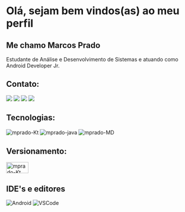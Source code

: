 # Olá, sejam bem vindos(as) ao meu perfil
 
## Me chamo Marcos Prado
 
Estudante de Análise e Desenvolvimento de Sistemas e atuando como Android Developer Jr.
 
## Contato:
<div> 
 <a href="https://www.linkedin.com/in/mprado18/" target="_blank"><img src="https://img.shields.io/badge/-LinkedIn-%230077B5?style=for-the-badge&logo=linkedin&logoColor=white" target="_blank"></a>
 <a href="https://github.com/Mprado18?tab=repositories" target="_blank"><img src="https://img.shields.io/badge/GitHub-100000?style=for-the-badge&logo=github&logoColor=white"></a>
 <a href="https://steamcommunity.com/id/yulhin" target="_blank"><img src="https://img.shields.io/badge/Steam-000000?style=for-the-badge&logo=steam&logoColor=white"></a>
 <a href="https://psnprofiles.com/Yulhin" target="_blank"><img src="https://img.shields.io/badge/PlayStation-003791?style=for-the-badge&logo=playstation&logoColor=white"></a> 
</div>
    
## Tecnologias:
<div style="display: inline_block">
 <img align="center" alt="mprado-Kt" src="https://img.shields.io/badge/Kotlin-0095D5?&style=for-the-badge&logo=kotlin&logoColor=white">
 <img align="center" alt="mprado-java" src="https://img.shields.io/badge/Java-ED8B00?style=for-the-badge&logo=java&logoColor=white">
 <img align="center" alt="mprado-MD" src="https://img.shields.io/badge/Markdown-000000?style=for-the-badge&logo=markdown&logoColor=white">
</div>

## Versionamento:
<div style="display: inline_block">
 <img align="center" alt="mprado-Kt" height="30" width="60" src="https://img.shields.io/badge/Git-F05032?style=for-the-badge&logo=git&logoColor=white">
</div>

## IDE's e editores
![Android](https://img.shields.io/badge/Android-3DDC84?style=for-the-badge&logo=android&logoColor=white)
![VSCode](https://img.shields.io/badge/Visual_Studio_Code-0078D4?style=for-the-badge&logo=visual%20studio%20code&logoColor=white)
